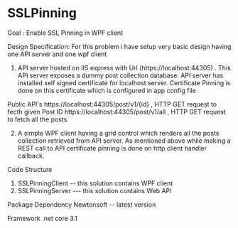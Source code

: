 # SSLPinning

Goal : Enable SSL Pinning in WPF client 

Design Specification: 
For this problem i have setup very basic design having one API server and one wpf client
1)  API server hosted on IIS express with Url (https://localhost:44305) . This API server exposes a dummy post collection database. API server has installed self signed 
certificate for localhost server. Certificate Pinning is done on this certificate which is configured in app config file

Public API's 
https://localhost:44305/post/v1/{id}  , HTTP GET request to fecth given Post ID
https://localhost:44305/post/v1/all  , HTTP GET request to fetch all the posts.

2) A simple WPF client having a grid control which renders all the posts collection retrieved from API server. As mentioned above 
while making a REST call to API certificate pinning is done on http client handler callback.


Code Structure 

1) SSLPinningClient -- this solution contains WPF client
2) SSLPinningServer --- this solution contains Web API


Package Dependency
 Newtonsoft -- latest version
 
Framework 
.net core 3.1
